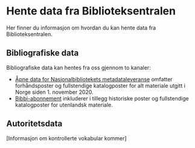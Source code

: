 # Hente data fra Biblioteksentralen

Her finner du informasjon om hvordan du kan hente data fra Biblioteksentralen.

## Bibliografiske data

Bibliografiske data kan hentes fra oss gjennom to kanaler:

* [Åpne data for Nasjonalbibliotekets metadataleveranse](./mlnb/) omfatter forhåndsposter og fullstendige katalogposter for alt materiale utgitt i Norge siden 1. november 2020.
* [Bibbi-abonnement](./bibbi-abb) inkluderer i tillegg historiske poster og fullstendige katalogposter for utenlandsk materiale.

## Autoritetsdata

[Informasjon om kontrollerte vokabular kommer]
